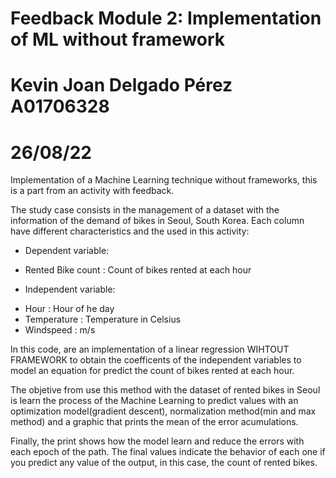 # Feedback Module 2: Implementation of ML without framework
# Kevin Joan Delgado Pérez A01706328
# 26/08/22

Implementation of a Machine Learning technique without frameworks, this is a part from an activity with feedback.

The study case consists in the management of a dataset with the information of the demand of bikes in Seoul, South Korea. Each column have different characteristics and the used in this activity:
  
 *  Dependent variable:
 
  - Rented Bike count : Count of bikes rented at each hour
  
 *  Independent variable:
 
  - Hour : Hour of he day
  - Temperature : Temperature in Celsius
  - Windspeed : m/s

In this code, are an implementation of a linear regression WIHTOUT FRAMEWORK to obtain the coefficents of the independent variables to model an equation for predict the count of bikes rented at each hour.

The objetive from use this method with the dataset of rented bikes in Seoul is learn the process of the Machine Learning to predict values with an optimization model(gradient descent), normalization method(min and max method) and a graphic that prints the mean of the error acumulations.

Finally, the print shows how the model learn and reduce the errors with each epoch of the path. The final values indicate the behavior of each one if you predict any value of the output, in this case, the count of rented bikes.
